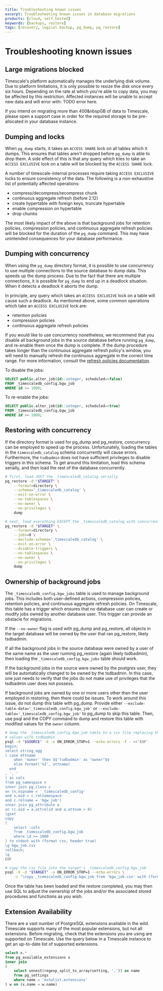 ```yaml
---
title: Troubleshooting known issues
excerpt: Troubleshooting known issues in database migrations
products: [cloud, self_hosted]
keywords: [backups, restore]
tags: [recovery, logical backup, pg_dump, pg_restore]
---
```


# Troubleshooting known issues

## Large migrations blocked

Timescale's platform automatically manages the underlying disk volume. Due to
platform limitations, it is only possible to resize the disk once every six
hours. Depending on the rate at which you're able to copy data, you may be
affected by this restriction. Affected instances will be unable to accept new
data and will error with: TODO error here.

If you intend on migrating more than 400&nbspGB of data to Timescale, please
open a support case in order for the required storage to be pre-allocated in
your database instance.

## Dumping and locks

When `pg_dump` starts, it takes an `ACCESS SHARE` lock on all tables which it
dumps. This ensures that tables aren't dropped before `pg_dump` is able to drop
them. A side effect of this is that any query which tries to take an
`ACCESS EXCLUSIVE` lock on a table will be blocked by the `ACCESS SHARE` lock.

A number of timescale-internal processes require taking `ACCESS EXCLUSIVE`
locks to ensure consistency of the data. The following is a non-exhaustive list
of potentially affected operations:

- compress/decompress/recompress chunk
- continuous aggregate refresh (before 2.12)
- create hypertable with foreign keys, truncate hypertable
- enable compression on hypertable
- drop chunks

The most likely impact of the above is that background jobs for retention
policies, compression policies, and continuous aggregate refresh policies will
be blocked for the duration of the `pg_dump` command. This may have unintended
consequences for your database performance.

## Dumping with concurrency

When using the `pg_dump` directory format, it is possible to use concurrency to
use multiple connections to the source database to dump data. This speeds up
the dump process. Due to the fact that there are multiple connections, it is
possible for `pg_dump` to end up in a deadlock situation. When it detects a
deadlock it aborts the dump.

In principle, any query which takes an `ACCESS EXCLUSIVE` lock on a table will
cause such a deadlock. As mentioned above, some common operations which take an
`ACCESS EXCLUSIVE` lock are:
- retention policies
- compression policies
- continuous aggregate refresh policies

If you would like to use concurrency nonetheless, we recommend that you disable
all background jobs in the source database before running `pg_dump`, and
re-enable them once the dump is complete. If the dump procedure takes longer
than the continuous aggregate refresh policy's window, you will need to
manually refresh the continuous aggregate in the correct time range. For more
information, consult the [refresh policies documentation][refresh-policies].

To disable the jobs:
```sql
SELECT public.alter_job(id::integer, scheduled=>false)
FROM _timescaledb_config.bgw_job
WHERE id >= 1000; 
```

To re-enable the jobs:
```sql
SELECT public.alter_job(id::integer, scheduled=>true)
FROM _timescaledb_config.bgw_job
WHERE id >= 1000; 
```

[refresh-policies]: /use-timescale/:currentVersion:/continuous-aggregates/refresh-policies/

## Restoring with concurrency

If the directory format is used for pg_dump and pg_restore, concurrency can be
employed to speed up the process. Unfortunately, loading the tables in the 
`timescaledb_catalog` schema concurrently will cause errors. Furthermore, the 
`tsdbadmin` does not have sufficient privileges to disable triggers in this 
schema. To get around this limitation, load this schema serially, and then load 
the rest of the database concurrently.

```bash
# first, load JUST the _timescaledb_catalog serially
pg_restore -d "$TARGET" \
    --format=directory \
    --schema='_timescaledb_catalog' \
    --exit-on-error \
    --no-tablespaces \
    --no-owner \
    --no-privileges \
    dump

# next, load everything EXCEPT the _timescaledb_catalog with concurrency
pg_restore -d "$TARGET" \
    --format=directory \
    --jobs=8 \
    --exclude-schema='_timescaledb_catalog' \
    --exit-on-error \
    --disable-triggers \
    --no-tablespaces \
    --no-owner \
    --no-privileges \
    dump
```

## Ownership of background jobs

The `_timescaledb_config.bgw_jobs` table is used to manage background jobs. This
includes both user-defined actions, compression policies, retention policies,
and continuous aggregate refresh policies. On Timescale, this table has a
trigger which ensures that no database user can create or modify jobs owned by
another database user. This trigger can provide an obstacle for migrations.

If the `--no-owner` flag is used with pg_dump and pg_restore, all objects in the
target database will be owned by the user that ran pg_restore, likely tsdbadmin.

If all the background jobs in the source database were owned by a user of the
same name as the user running pg_restore (again likely tsdbadmin), then loading
the `_timescaledb_config.bgw_jobs` table should work.

If the background jobs in the source were owned by the postgres user, they will 
be automatically changed to be owned by the tsdbadmin. In this case, one just 
needs to verify that the jobs do not make use of privileges that the tsdbadmin
user does not possess.

If background jobs are owned by one or more users other than the user employed 
in restoring, then there could be issues. To work around this issue, do not dump
this table with pg_dump. Provide either
`--exclude-table-data='_timescaledb_config.bgw_job'` or 
`--exclude-table='_timescaledb_config.bgw_job'` to pg_dump to skip this table.
Then, use psql and the COPY command to dump and restore this table with modified
values for the `owner` column.

```bash
# dump the _timescaledb_config.bgw_job table to a csv file replacing the owner 
# values with tsdbadmin
psql -d "$SOURCE" -X -v ON_ERROR_STOP=1 --echo-errors -f - <<'EOF'
begin;
select string_agg
( case attname
    when 'owner' then $$'tsdbadmin' as "owner"$$
    else format('%I', attname)
  end
, ', '
) as cols
from pg_namespace n
inner join pg_class c
on (n.nspname = '_timescaledb_config'
and n.oid = c.relnamespace
and c.relname = 'bgw_job')
inner join pg_attribute a
on (c.oid = a.attrelid and a.attnum > 0)
\gset
copy
(
    select :cols 
    from _timescaledb_config.bgw_job
    where id >= 1000
) to stdout with (format csv, header true)
\g bgw_job.csv
rollback;
\q
EOF

# copy the csv file into the target's _timescaledb_config.bgw_job
psql -X -d "$TARGET" -v ON_ERROR_STOP=1 --echo-errors \
    -c "\copy _timescaledb_config.bgw_job from 'bgw_job.csv' with (format csv, header match)"
```

Once the table has been loaded and the restore completed, you may then use SQL
to adjust the ownership of the jobs and/or the associated stored procedures and 
functions as you wish.

## Extension Availability

There are a vast number of PostgreSQL extensions available in the wild. 
Timescale supports many of the most popular extensions, but not all extensions.
Before migrating, check that the extensions you are using are supported on
Timescale. Use the query below in a Timescale instance to get an up-to-date list
of supported extensions.

```sql
select x.*
from pg_available_extensions x
inner join
(
    select unnest(regexp_split_to_array(setting, ',')) as name
    from pg_settings
    where name = 'extwlist.extensions'
) w on (x.name = w.name)
```
